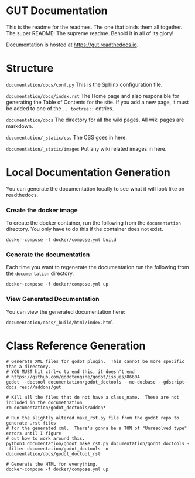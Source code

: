 # GUT Documentation
This is the readme for the readmes.  The one that binds them all together.  The super README!  The supreme readme.  Behold it in all of its glory!

Documentation is hosted at https://gut.readthedocs.io.




# Structure
`documentation/docs/conf.py`
This is the Sphinx configuration file.

`documentation/docs/index.rst`
The Home page and also responsible for generating the Table of Contents for the site.  If you add a new page, it must be added to one of the `.. toctree::` entries.

`documentation/docs`  The directory for all the wiki pages.  All wiki pages are markdown.

`documentation/_static/css`
The CSS goes in here.

`documentation/_static/images` Put any wiki related images in here.




# Local Documentation Generation
You can generate the documentation locally to see what it will look like on readthedocs.

### Create the docker image
To create the docker container, run the following from the `documentation` directory.  You only have to do this if the container does not exist.
```
docker-compose -f docker/compose.yml build
```

### Generate the documentation
Each time you want to regenerate the documentation run the following from the `documentation` directory.
```
docker-compose -f docker/compose.yml up
```

### View Generated Documentation
You can view the generated documentation here:
```
documentation/docs/_build/html/index.html
```




# Class Reference Generation
```
# Generate XML files for godot plugin.  This cannot be more specific than a directory.
# YOU MUST hit ctrl+c to end this, it doesn't end
# https://github.com/godotengine/godot/issues/86604
godot --doctool documentation/godot_doctools --no-docbase --gdscript-docs res://addons/gut

# Kill all the files that do not have a class_name.  These are not included in the documetnation
rm documentation/godot_doctools/addon*

# Run the slightly altered make_rst.py file from the godot repo to generate .rst files
# for the generated xml.  There's gonna be a TON of "Unresolved type" errors until I figure
# out how to work around this.
python3 documentation/godot_make_rst.py documentation/godot_doctools --filter documentation/godot_doctools -o documentation/docs/godot_doctool_rst

# Generate the HTML for everything.
docker-compose -f docker/compose.yml up
```